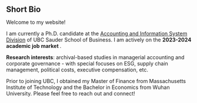 
<h2 id="bio" style="margin: 2px 0px 0px;">  
<br> Short Bio   </h2>

Welcome to my website! 

I am currently a Ph.D. candidate at the <a href="https://www.sauder.ubc.ca/thought-leadership/divisions/accounting-information-systems">Accounting and Information System Division</a> of UBC Sauder School of Business. I am actively on the <strong >2023-2024 academic job market </strong>.  
 
<strong>Research interests</strong>: archival-based studies in managerial accounting and corporate governance - with special focuses on ESG, supply chain management, political costs, executive compensation, etc. 

Prior to joining UBC, I obtained my Master of Finance from Massachusetts Institute of Technology and the Bachelor in Economics from Wuhan University. Please feel free to reach out and connect!
